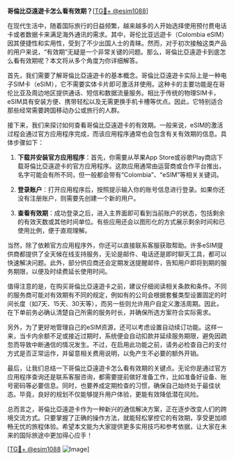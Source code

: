**哥倫比亞遠遊卡怎么看有效期？**[[TG💪+ @esim1088](https://t.me/s/esim1088)]

在现代生活中，随着国际旅行的日益频繁，越来越多的人开始选择使用预付费电话卡或者数据卡来满足海外通讯的需求。其中，哥伦比亚远遊卡（Colombia eSIM）因其便捷性和实用性，受到了不少出国人士的青睐。然而，对于初次接触这类产品的用户来说，“有效期”无疑是一个非常关键的问题。那么，哥倫比亞遠遊卡到底怎么看有效期呢？本文将从多个角度为你详细解答。

首先，我们需要了解哥倫比亞遠遊卡的基本概念。哥倫比亞遠遊卡实际上是一种电子SIM卡（eSIM），它不需要实体卡片即可激活并使用。这种卡的主要功能是在哥伦比亚及周边地区提供通话、短信和数据流量服务。相比于传统的物理SIM卡，eSIM具有安装方便、携带轻松以及无需更换手机卡槽等优点。因此，它特别适合那些经常需要跨国移动办公或旅行的人群。

接下来，我们来探讨如何查看哥倫比亞遠遊卡的有效期。一般来说，eSIM的激活过程会通过官方应用程序完成，而该应用程序通常也会包含有关有效期的信息。具体步骤如下：

1. **下载并安装官方应用程序**：首先，你需要从苹果App Store或谷歌Play商店下载哥倫比亞遠遊卡的官方应用程序。这款应用通常由运营商或合作平台推出，名字可能会有所不同，但一般都会带有“Colombia”、“eSIM”等相关关键词。

2. **登录账户**：打开应用程序后，按照提示输入你的账号信息进行登录。如果你还没有注册账户，则需要先创建一个新的用户。

3. **查看有效期**：成功登录之后，进入主界面即可看到当前账户的状态，包括剩余的有效天数或其他时间单位。有些应用还会以图形化的方式展示剩余时间和已使用比例，便于直观理解。

当然，除了依赖官方应用程序外，你还可以直接联系客服获取帮助。许多eSIM提供商都提供了全天候在线支持服务，无论是邮件、电话还是即时聊天工具，都可以快速解决问题。此外，部分供应商还会定期发送提醒邮件，告知用户即将到期的服务期限，以便及时续费延长使用时间。

值得注意的是，在购买哥倫比亞遠遊卡之前，建议仔细阅读相关条款和条件。不同的服务商可能对有效期有不同的规定，例如有的公司会根据套餐类型设置固定的时间长度（如7天、15天、30天等），而另一些则允许用户自定义激活周期。因此，在下单前务必确认清楚自己所需的服务时长，并确保所选方案符合实际需求。

另外，为了更好地管理自己的eSIM资源，还可以考虑设置自动续订功能。这样一来，当卡内余额不足或接近过期时，系统便会自动扣款并延续服务期限，避免因疏忽而导致中断通信的情况发生。不过，在启用此功能之前，请务必检查自己的支付方式是否正常运作，并留意相关费用说明，以免产生不必要的额外开销。

最后，让我们总结一下哥倫比亞遠遊卡怎么看有效期的关键点。无论你是通过官方应用程序查询还是联系客服咨询，都需要提前做好准备工作，比如准备好设备、账号密码等必要信息。同时，也要养成定期检查的习惯，确保自己始终处于最佳状态。毕竟，良好的规划不仅能够提升用户体验，更能有效降低潜在风险。

总而言之，哥倫比亞遠遊卡作为一种新兴的通信解决方案，正在逐步改变人们的跨境交流方式。只要掌握了正确的操作方法，就能轻松掌控它的有效期，享受更加顺畅无忧的旅程体验。希望本文能为大家提供更多实用技巧和参考依据，让大家在未来的国际旅途中更加得心应手！

[[TG💪+ @esim1088](https://t.me/s/esim1088) ![Image](https://i.postimg.cc/4NQfJmqS/Snipaste-2025-05-13-00-14-12.png)]